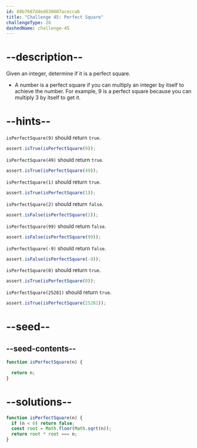 ```yaml
---
id: 68b7687dded630607aceccab
title: "Challenge 45: Perfect Square"
challengeType: 28
dashedName: challenge-45
---
```


# --description--

Given an integer, determine if it is a perfect square.

- A number is a perfect square if you can multiply an integer by itself to achieve the number. For example, 9 is a perfect square because you can multiply 3 by itself to get it.

# --hints--

`isPerfectSquare(9)` should return `true`.

```js
assert.isTrue(isPerfectSquare(9));
```

`isPerfectSquare(49)` should return `true`.

```js
assert.isTrue(isPerfectSquare(49));
```

`isPerfectSquare(1)` should return `true`.

```js
assert.isTrue(isPerfectSquare(1));
```

`isPerfectSquare(2)` should return `false`.

```js
assert.isFalse(isPerfectSquare(2));
```

`isPerfectSquare(99)` should return `false`.

```js
assert.isFalse(isPerfectSquare(99));
```

`isPerfectSquare(-9)` should return `false`.

```js
assert.isFalse(isPerfectSquare(-9));
```

`isPerfectSquare(0)` should return `true`.

```js
assert.isTrue(isPerfectSquare(0));
```

`isPerfectSquare(25281)` should return `true`.

```js
assert.isTrue(isPerfectSquare(25281));
```

# --seed--

## --seed-contents--

```js
function isPerfectSquare(n) {

  return n;
}
```

# --solutions--

```js
function isPerfectSquare(n) {
  if (n < 0) return false;
  const root = Math.floor(Math.sqrt(n));
  return root * root === n;
}
```
